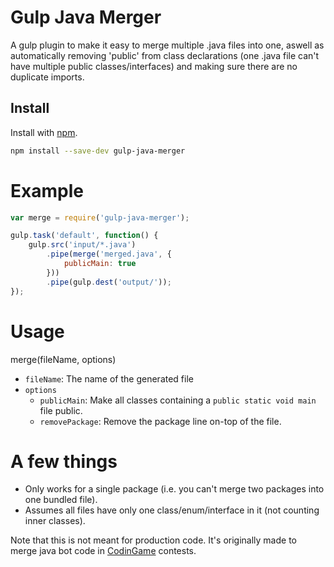 # Gulp Java Merger
A gulp plugin to make it easy to merge multiple .java files into one, aswell as automatically removing 'public' from class declarations (one .java file can't have multiple public classes/interfaces) and making sure there are no duplicate imports.

## Install

Install with [npm](https://www.npmjs.com/).

```bash
npm install --save-dev gulp-java-merger
```

# Example

```javascript
var merge = require('gulp-java-merger');

gulp.task('default', function() {
    gulp.src('input/*.java')
        .pipe(merge('merged.java', {
            publicMain: true
        }))
        .pipe(gulp.dest('output/')); 
});
```

# Usage

merge(fileName, options)

- `fileName`: The name of the generated file
- `options`
  - `publicMain`: Make all classes containing a `public static void main` file public.
  - `removePackage`: Remove the package line on-top of the file.

# A few things

- Only works for a single package (i.e. you can't merge two packages into one bundled file).
- Assumes all files have only one class/enum/interface in it (not counting inner classes).

Note that this is not meant for production code. It's originally made to merge java bot code in [CodinGame](https://www.codingame.com/) contests.
